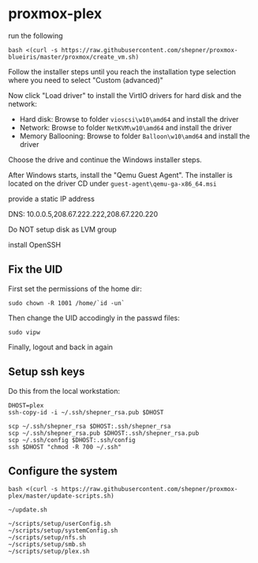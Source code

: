 # proxmox-plex

run the following

``` shell
bash <(curl -s https://raw.githubusercontent.com/shepner/proxmox-blueiris/master/proxmox/create_vm.sh)
```

Follow the installer steps until you reach the installation type selection where you need to select "Custom (advanced)"

Now click "Load driver" to install the VirtIO drivers for hard disk and the network:

* Hard disk: Browse to folder `vioscsi\w10\amd64` and install the driver
* Network: Browse to folder `NetKVM\w10\amd64` and install the driver
* Memory Ballooning: Browse to folder `Balloon\w10\amd64` and install the driver 

Choose the drive and continue the Windows installer steps.

After Windows starts, install the "Qemu Guest Agent". The installer is located on the driver CD under `guest-agent\qemu-ga-x86_64.msi`








provide a static IP address

DNS: 10.0.0.5,208.67.222.222,208.67.220.220

Do NOT setup disk as LVM group

install OpenSSH

## Fix the UID

First set the permissions of the home dir:

``` shell
sudo chown -R 1001 /home/`id -un`
```

Then change the UID accodingly in the passwd files:

``` shell
sudo vipw
```

Finally, logout and back in again

## Setup ssh keys

Do this from the local workstation:

``` shell
DHOST=plex
ssh-copy-id -i ~/.ssh/shepner_rsa.pub $DHOST

scp ~/.ssh/shepner_rsa $DHOST:.ssh/shepner_rsa
scp ~/.ssh/shepner_rsa.pub $DHOST:.ssh/shepner_rsa.pub
scp ~/.ssh/config $DHOST:.ssh/config
ssh $DHOST "chmod -R 700 ~/.ssh"
```

## Configure the system

``` shell
bash <(curl -s https://raw.githubusercontent.com/shepner/proxmox-plex/master/update-scripts.sh)

~/update.sh

~/scripts/setup/userConfig.sh
~/scripts/setup/systemConfig.sh
~/scripts/setup/nfs.sh
~/scripts/setup/smb.sh
~/scripts/setup/plex.sh
```
